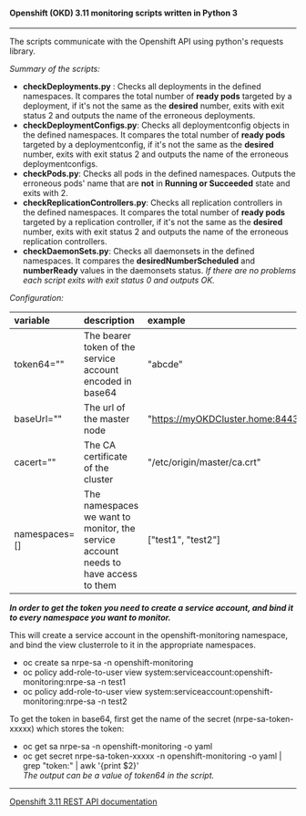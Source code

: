 #### Openshift (OKD) 3.11 monitoring scripts written in Python 3
---
The scripts communicate with the Openshift API using python's requests library.

*Summary of the scripts:*
- __checkDeployments.py__ : Checks all deployments in the defined namespaces. It compares the total number of __ready pods__ targeted by a deployment, if it's not the same as the __desired__ number, exits with exit status 2 and outputs the name of the erroneous deployments. 
- __checkDeploymentConfigs.py__: Checks all deploymentconfig objects in the defined namespaces. It compares the total number of __ready pods__ targeted by a deploymentconfig, if it's not the same as the __desired__ number, exits with exit status 2 and outputs the name of the erroneous deploymentconfigs.
- __checkPods.py__: Checks all pods in the defined namespaces. Outputs the erroneous pods' name that are __not__ in __Running or Succeeded__ state and exits with 2.
- __checkReplicationControllers.py__: Checks all replication controllers in the defined namespaces. It compares the total number of __ready pods__ targeted by a replication controller, if it's not the same as the __desired__ number, exits with exit status 2 and outputs the name of the erroneous replication controllers.
- __checkDaemonSets.py__: Checks all daemonsets in the defined namespaces. It compares the __desiredNumberScheduled__ and __numberReady__ values in the daemonsets status.
*If there are no problems each script exits with exit status 0 and outputs OK.*

*Configuration:*

| variable | description | example |
| :--- | :--- | :--- |
| token64="" | The bearer token of the service account encoded in base64 | "abcde" |
| baseUrl="" | The url of the master node | "https://myOKDCluster.home:8443" | 
| cacert="" | The CA certificate of the cluster | "/etc/origin/master/ca.crt" |  
| namespaces=[] | The namespaces we want to monitor, the service account needs to have access to them | ["test1", "test2"] |  

*__In order to get the token you need to create a service account, and bind it to every namespace you want to monitor.__*

This will create a service account in the openshift-monitoring namespace, and bind the view clusterrole to it in the appropriate namespaces.  
- oc create sa nrpe-sa -n openshift-monitoring  
- oc policy add-role-to-user view system:serviceaccount:openshift-monitoring:nrpe-sa -n test1  
- oc policy add-role-to-user view system:serviceaccount:openshift-monitoring:nrpe-sa -n test2

To get the token in base64, first get the name of the secret (nrpe-sa-token-xxxxx) which stores the token:
- oc get sa nrpe-sa -n openshift-monitoring -o yaml
- oc get secret nrpe-sa-token-xxxxx -n openshift-monitoring -o yaml | grep "token:" | awk '{print $2}'  
*The output can be a value of token64 in the script.*  

---
[Openshift 3.11 REST API documentation](https://docs.openshift.com/container-platform/3.11/rest_api/)

